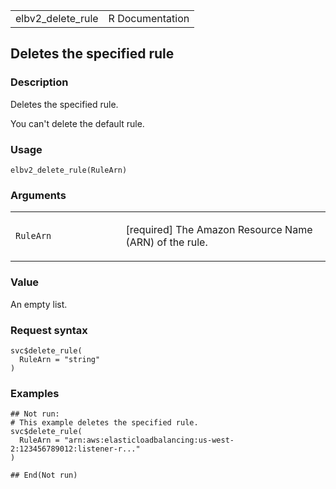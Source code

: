 <table style="width: 100%;">
<tbody>
<tr class="odd">
<td>elbv2_delete_rule</td>
<td style="text-align: right;">R Documentation</td>
</tr>
</tbody>
</table>

## Deletes the specified rule

### Description

Deletes the specified rule.

You can't delete the default rule.

### Usage

    elbv2_delete_rule(RuleArn)

### Arguments

<table>
<colgroup>
<col style="width: 35%" />
<col style="width: 65%" />
</colgroup>
<tbody>
<tr class="odd">
<td><code id="elbv2_delete_rule_:_RuleArn">RuleArn</code></td>
<td><p>[required] The Amazon Resource Name (ARN) of the rule.</p></td>
</tr>
</tbody>
</table>

### Value

An empty list.

### Request syntax

    svc$delete_rule(
      RuleArn = "string"
    )

### Examples

    ## Not run: 
    # This example deletes the specified rule.
    svc$delete_rule(
      RuleArn = "arn:aws:elasticloadbalancing:us-west-2:123456789012:listener-r..."
    )

    ## End(Not run)
